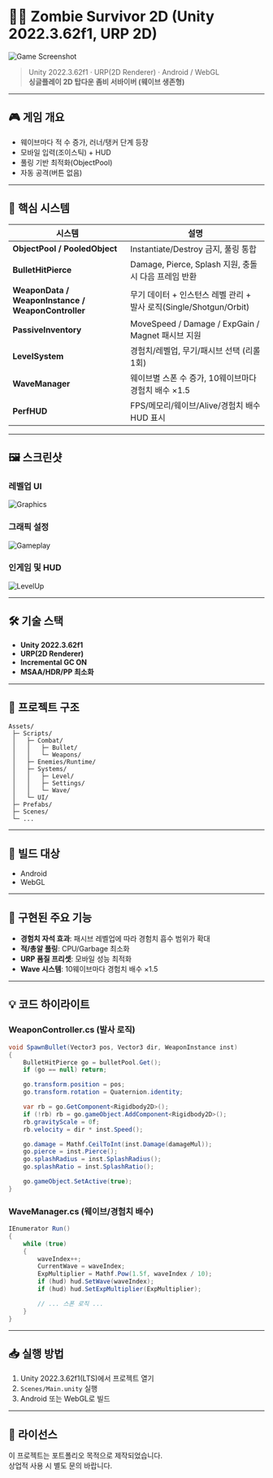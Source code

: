 # 🧟‍♂️ Zombie Survivor 2D (Unity 2022.3.62f1, URP 2D)

![Game Screenshot](./Docs/Screenshot_Gameplay.png)

> Unity 2022.3.62f1 · URP(2D Renderer) · Android / WebGL  
> **싱글플레이 2D 탑다운 좀비 서바이버 (웨이브 생존형)**

---

## 🎮 게임 개요

- 웨이브마다 적 수 증가, 러너/탱커 단계 등장
- 모바일 입력(조이스틱) + HUD
- 풀링 기반 최적화(ObjectPool)
- 자동 공격(버튼 없음)

---

## 🧩 핵심 시스템

| 시스템 | 설명 |
|--------|------|
| **ObjectPool / PooledObject** | Instantiate/Destroy 금지, 풀링 통합 |
| **BulletHitPierce** | Damage, Pierce, Splash 지원, 충돌 시 다음 프레임 반환 |
| **WeaponData / WeaponInstance / WeaponController** | 무기 데이터 + 인스턴스 레벨 관리 + 발사 로직(Single/Shotgun/Orbit) |
| **PassiveInventory** | MoveSpeed / Damage / ExpGain / Magnet 패시브 지원 |
| **LevelSystem** | 경험치/레벨업, 무기/패시브 선택 (리롤 1회) |
| **WaveManager** | 웨이브별 스폰 수 증가, 10웨이브마다 경험치 배수 ×1.5 |
| **PerfHUD** | FPS/메모리/웨이브/Alive/경험치 배수 HUD 표시 |

---

## 🖼️ 스크린샷

### 레벨업 UI
![Graphics](./Docs/Screenshot_Graphics.png)

### 그래픽 설정
![Gameplay](./Docs/Screenshot_Gameplay.png)

### 인게임 및 HUD
![LevelUp](./Docs/Screenshot_LevelUp.png)

---

## 🛠️ 기술 스택

- **Unity 2022.3.62f1**
- **URP(2D Renderer)**
- **Incremental GC ON**
- **MSAA/HDR/PP 최소화**

---

## 📂 프로젝트 구조

```
Assets/
 ├─ Scripts/
 │   ├─ Combat/
 │   │   ├─ Bullet/
 │   │   └─ Weapons/
 │   ├─ Enemies/Runtime/
 │   ├─ Systems/
 │   │   ├─ Level/
 │   │   ├─ Settings/
 │   │   └─ Wave/
 │   └─ UI/
 ├─ Prefabs/
 ├─ Scenes/
 └─ ...
```

---

## 🚀 빌드 대상

- Android
- WebGL

---

## 📖 구현된 주요 기능

- **경험치 자석 효과**: 패시브 레벨업에 따라 경험치 흡수 범위가 확대
- **적/총알 풀링**: CPU/Garbage 최소화
- **URP 품질 프리셋**: 모바일 성능 최적화
- **Wave 시스템**: 10웨이브마다 경험치 배수 ×1.5

---

## 💡 코드 하이라이트

### WeaponController.cs (발사 로직)

```csharp
void SpawnBullet(Vector3 pos, Vector3 dir, WeaponInstance inst)
{
    BulletHitPierce go = bulletPool.Get();
    if (go == null) return;

    go.transform.position = pos;
    go.transform.rotation = Quaternion.identity;

    var rb = go.GetComponent<Rigidbody2D>();
    if (!rb) rb = go.gameObject.AddComponent<Rigidbody2D>();
    rb.gravityScale = 0f;
    rb.velocity = dir * inst.Speed();

    go.damage = Mathf.CeilToInt(inst.Damage(damageMul));
    go.pierce = inst.Pierce();
    go.splashRadius = inst.SplashRadius();
    go.splashRatio = inst.SplashRatio();

    go.gameObject.SetActive(true);
}
```

### WaveManager.cs (웨이브/경험치 배수)

```csharp
IEnumerator Run()
{
    while (true)
    {
        waveIndex++;
        CurrentWave = waveIndex;
        ExpMultiplier = Mathf.Pow(1.5f, waveIndex / 10);
        if (hud) hud.SetWave(waveIndex);
        if (hud) hud.SetExpMultiplier(ExpMultiplier);

        // ... 스폰 로직 ...
    }
}
```

---

## 📥 실행 방법

1. Unity 2022.3.62f1(LTS)에서 프로젝트 열기
2. `Scenes/Main.unity` 실행
3. Android 또는 WebGL로 빌드

---

## 📜 라이선스

이 프로젝트는 포트폴리오 목적으로 제작되었습니다.  
상업적 사용 시 별도 문의 바랍니다.
